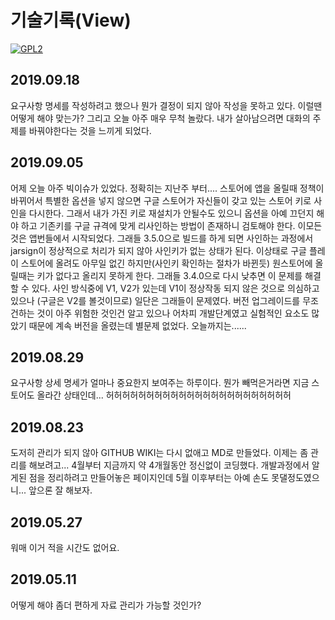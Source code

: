 # 기술기록(View)

[![GPL2](https://img.shields.io/badge/license-GPL2-yellowgreen.svg)](https://github.com/parkkw09/parkSync/edit/master/LICENSE)

## 2019.09.18
요구사항 명세를 작성하려고 했으나 뭔가 결정이 되지 않아 작성을 못하고 있다. 이럴땐 어떻게 해야 맞는가?
그리고 오늘 아주 매우 무척 놀랐다. 내가 살아남으려면 대화의 주제를 바꿔야한다는 것을 느끼게 되었다.

## 2019.09.05
어제 오늘 아주 빅이슈가 있었다. 정확히는 지난주 부터....
스토어에 앱을 올릴때 정책이 바뀌어서 특별한 옵션을 넣지 않으면 구글 스토어가 자신들이 갖고 있는 스토어 키로 사인을 다시한다.
그래서 내가 가진 키로 재설치가 안될수도 있으니 옵션을 아예 끄던지 해야 하고 기존키를 구글 규격에 맞게 리사인하는 방법이 존재하니
검토해야 한다. 이모든것은 앱번들에서 시작되었다.
그래들 3.5.0으로 빌드를 하게 되면 사인하는 과정에서 jarsign이 정상적으로 처리가 되지 않아 사인키가 없는 상태가 된다.
이상태로 구글 플레이 스토어에 올려도 아무일 없긴 하지만(사인키 확인하는 절차가 바뀐듯)
원스토어에 올릴때는 키가 없다고 올리지 못하게 한다.
그래들 3.4.0으로 다시 낮추면 이 문제를 해결할 수 있다.
사인 방식중에 V1, V2가 있는데 V1이 정상작동 되지 않은 것으로 의심하고 있으나
(구글은 V2를 볼것이므로)
일단은 그래들이 문제였다.
버전 업그레이드를 무조건하는 것이 아주 위험한 것인건 알고 있으나 어차피 개발단계였고
실험적인 요소도 많았기 때문에 계속 버전을 올렸는데 별문제 없었다.
오늘까지는......

## 2019.08.29
요구사항 상세 명세가 얼마나 중요한지 보여주는 하루이다. 뭔가 빼먹은거라면
지금 스토어도 올라간 상태인데... 허허허허허허허허허허허허허허허허허허허허허허허

## 2019.08.23
도저히 관리가 되지 않아 GITHUB WIKI는 다시 없애고 MD로 만들었다. 이제는 좀 관리를 해보려고...
4월부터 지금까지 약 4개월동안 정신없이 코딩했다. 개발과정에서 알게된 점을 정리하려고 만들어놓은 페이지인데
5월 이후부터는 아예 손도 못댈정도였으니... 앞으론 잘 해보자.

## 2019.05.27
워매 이거 적을 시간도 없어요.

## 2019.05.11
어떻게 해야 좀더 편하게 자료 관리가 가능할 것인가?
